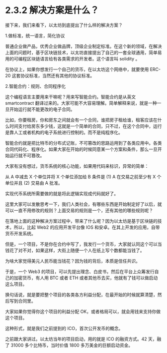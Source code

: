 # 2.3.2 解决方案是什么？

接下来，我们来看下，以太坊到底提出了什么样的解决方案？

1.做标准，统一语言，简化协议

普通企业做产品，优秀企业做品牌，顶级企业制定标准。在这个新的领域，在解决上面的问题时，基于区块链技术，以太坊直接提出了自己的一套全球通用，简单易用的可编程区块链语言给有各类需求的开发者。这个语言叫 solidity 。

在协议上，如果你想发行一个自己的货币，在以太坊这个网络中，就要使用 ERC-20 这套协议标准，当然还有其他的协议标准。

2.智能合约：规则、合同程序化

这个编程语言主要用来干嘛呢？用来写智能合约。智能合约是从英文 smartcontract 翻译过来的。大家可能不大容易理解。简单解释来说，就是一种一旦开始运行就不能更改的电子合同。

比如，你要租房，你和房东之间就会有一个合同，谁把房子租给谁，租客应该在什么时间支付给房东多少钱，这就是一个简单的合同，只不过，在这个合同中，运行是靠人工或者机构的电子系统进行控制的。而不是纯程序化。

智能合约就是把比特币的分布式记账，不可篡改的思路运用到了各类应用中。各类合同代码化、程序化。如果大家在开始的时候同意某一个方案和条件，那么一旦开始运行就不可篡改。

大家有没有想过，货币系统的核心功能，如果用代码来标识，异常的简单：

从 A 中减去 X 个单位并将 X 个单位添加给 B 条件是 (1) A 在交易之前至少有 X 个单位并且 (2) 交易由 A 批准。

实现代币系统所需要做的就是将此逻辑实现成代码就好了。

这里大家可以发散思考一下，我们人类社会，有哪些东西是开始制定好了以后，就可以一直不用修改的规则？上面交易的规则是一个，还有其他的哪些规则呢？

在落地上面的这种解决方案过程中，带来了什么呢？因为以太坊是基于区块链的技术，所以，比起 Web2 的应用开发平台像 IOS 和安卓。在其上开发的应用，自带货币开发系统。

但是，一个项目，不是你在合约中写了，我发行一个货币，大家就认同这个可以当钱花了对不对，如果这样，大街上随便一个人在纸上写个数都能当钱了。

为啥大家觉得美元人民币能当钱花？因为钱的背后，本质是信任共识。

于是，一个 Web3 的项目，可以先提出理念、白皮书，然后在平台上众筹发行自己的加密货币，有人用 BTC 或者 ETH 或者其他币去买，他就有了钱可以做启动这么项目。

换句话说，就是要把整个项目的各类各方利益分配，在最开始的时候就算清楚，然后写到合同里。

大家如果你觉得你这个项目的利益分配 OK，或者格局可以，就会用钱来支持你做这个项目。

这种形式，就是我们之前提到的 ICO，首次公开发币的概念。

之前跟大家讲过。以太坊当年的项目启动，用的就是 ICO 的融资方式。42 天，融了 31000 多个比特币，当时价值 1800 多万美金的巨额启动资金。